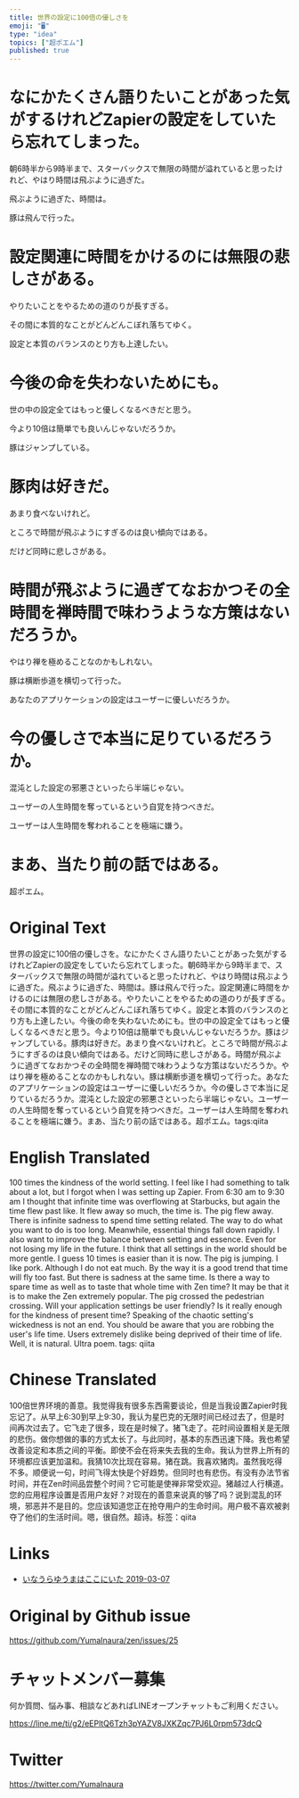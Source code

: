 ```yaml
---
title: 世界の設定に100倍の優しさを
emoji: "🖥"
type: "idea"
topics: ["超ポエム"]
published: true
---
```


# なにかたくさん語りたいことがあった気がするけれどZapierの設定をしていたら忘れてしまった。

朝6時半から9時半まで、スターバックスで無限の時間が溢れていると思ったけれど、やはり時間は飛ぶように過ぎた。

飛ぶように過ぎた、時間は。

豚は飛んで行った。

# 設定関連に時間をかけるのには無限の悲しさがある。

やりたいことをやるための道のりが長すぎる。

その間に本質的なことがどんどんこぼれ落ちてゆく。

設定と本質のバランスのとり方も上達したい。

# 今後の命を失わないためにも。

世の中の設定全てはもっと優しくなるべきだと思う。

今より10倍は簡単でも良いんじゃないだろうか。

豚はジャンプしている。

# 豚肉は好きだ。

あまり食べないけれど。

ところで時間が飛ぶようにすぎるのは良い傾向ではある。

だけど同時に悲しさがある。

# 時間が飛ぶように過ぎてなおかつその全時間を禅時間で味わうような方策はないだろうか。

やはり禅を極めることなのかもしれない。

豚は横断歩道を横切って行った。

あなたのアプリケーションの設定はユーザーに優しいだろうか。

# 今の優しさで本当に足りているだろうか。

混沌とした設定の邪悪さといったら半端じゃない。

ユーザーの人生時間を奪っているという自覚を持つべきだ。

ユーザーは人生時間を奪われることを極端に嫌う。

# まあ、当たり前の話ではある。

超ポエム。

# Original Text

世界の設定に100倍の優しさを。なにかたくさん語りたいことがあった気がするけれどZapierの設定をしていたら忘れてしまった。朝6時半から9時半まで、スターバックスで無限の時間が溢れていると思ったけれど、やはり時間は飛ぶように過ぎた。飛ぶように過ぎた、時間は。豚は飛んで行った。設定関連に時間をかけるのには無限の悲しさがある。やりたいことをやるための道のりが長すぎる。その間に本質的なことがどんどんこぼれ落ちてゆく。設定と本質のバランスのとり方も上達したい。今後の命を失わないためにも。世の中の設定全てはもっと優しくなるべきだと思う。今より10倍は簡単でも良いんじゃないだろうか。豚はジャンプしている。豚肉は好きだ。あまり食べないけれど。ところで時間が飛ぶようにすぎるのは良い傾向ではある。だけど同時に悲しさがある。時間が飛ぶように過ぎてなおかつその全時間を禅時間で味わうような方策はないだろうか。やはり禅を極めることなのかもしれない。豚は横断歩道を横切って行った。あなたのアプリケーションの設定はユーザーに優しいだろうか。今の優しさで本当に足りているだろうか。混沌とした設定の邪悪さといったら半端じゃない。ユーザーの人生時間を奪っているという自覚を持つべきだ。ユーザーは人生時間を奪われることを極端に嫌う。まあ、当たり前の話ではある。超ポエム。tags:qiita

# English Translated

100 times the kindness of the world setting. I feel like I had something to talk about a lot, but I forgot when I was setting up Zapier. From 6:30 am to 9:30 am I thought that infinite time was overflowing at Starbucks, but again the time flew past like. It flew away so much, the time is. The pig flew away. There is infinite sadness to spend time setting related. The way to do what you want to do is too long. Meanwhile, essential things fall down rapidly. I also want to improve the balance between setting and essence. Even for not losing my life in the future. I think that all settings in the world should be more gentle. I guess 10 times is easier than it is now. The pig is jumping. I like pork. Although I do not eat much. By the way it is a good trend that time will fly too fast. But there is sadness at the same time. Is there a way to spare time as well as to taste that whole time with Zen time? It may be that it is to make the Zen extremely popular. The pig crossed the pedestrian crossing. Will your application settings be user friendly? Is it really enough for the kindness of present time? Speaking of the chaotic setting's wickedness is not an end. You should be aware that you are robbing the user's life time. Users extremely dislike being deprived of their time of life. Well, it is natural. Ultra poem. tags: qiita

# Chinese Translated

100倍世界环境的善意。我觉得我有很多东西需要谈论，但是当我设置Zapier时我忘记了。从早上6:30到早上9:30，我认为星巴克的无限时间已经过去了，但是时间再次过去了。它飞走了很多，现在是时候了。猪飞走了。花时间设置相关是无限的悲伤。做你想做的事的方式太长了。与此同时，基本的东西迅速下降。我也希望改善设定和本质之间的平衡。即使不会在将来失去我的生命。我认为世界上所有的环境都应该更加温和。我猜10次比现在容易。猪在跳。我喜欢猪肉。虽然我吃得不多。顺便说一句，时间飞得太快是个好趋势。但同时也有悲伤。有没有办法节省时间，并在Zen时间品尝整个时间？它可能是使禅非常受欢迎。猪越过人行横道。您的应用程序设置是否用户友好？对现在的善意来说真的够了吗？说到混乱的环境，邪恶并不是目的。您应该知道您正在抢夺用户的生命时间。用户极不喜欢被剥夺了他们的生活时间。嗯，很自然。超诗。标签：qiita

# Links

- [いなうらゆうまはここにいた 2019-03-07](https://github.com/YumaInaura/YumaInaura/issues/656#s1551918752)



# Original by Github issue

https://github.com/YumaInaura/zen/issues/25








<!-- Update From Qiita API -->

# チャットメンバー募集


何か質問、悩み事、相談などあればLINEオープンチャットもご利用ください。

https://line.me/ti/g2/eEPltQ6Tzh3pYAZV8JXKZqc7PJ6L0rpm573dcQ





# Twitter


https://twitter.com/YumaInaura


<!-- Update From Qiita API -->


